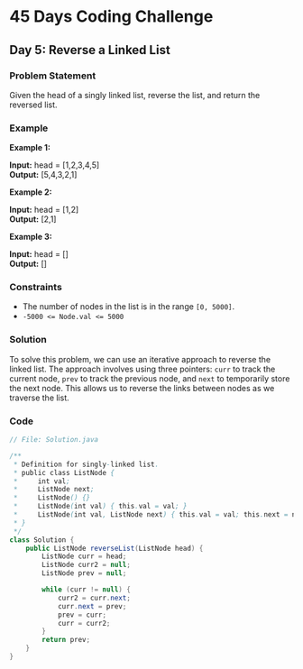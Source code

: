 # 45 Days Coding Challenge

## Day 5: Reverse a Linked List

### Problem Statement

Given the head of a singly linked list, reverse the list, and return the reversed list.

### Example

**Example 1:**

**Input:** head = [1,2,3,4,5]  
**Output:** [5,4,3,2,1]

**Example 2:**

**Input:** head = [1,2]  
**Output:** [2,1]

**Example 3:**

**Input:** head = []  
**Output:** []

### Constraints

- The number of nodes in the list is in the range `[0, 5000]`.
- `-5000 <= Node.val <= 5000`

### Solution

To solve this problem, we can use an iterative approach to reverse the linked list. The approach involves using three pointers: `curr` to track the current node, `prev` to track the previous node, and `next` to temporarily store the next node. This allows us to reverse the links between nodes as we traverse the list.

### Code

```java
// File: Solution.java

/**
 * Definition for singly-linked list.
 * public class ListNode {
 *     int val;
 *     ListNode next;
 *     ListNode() {}
 *     ListNode(int val) { this.val = val; }
 *     ListNode(int val, ListNode next) { this.val = val; this.next = next; }
 * }
 */
class Solution {
    public ListNode reverseList(ListNode head) {
        ListNode curr = head;
        ListNode curr2 = null;
        ListNode prev = null;

        while (curr != null) {
            curr2 = curr.next;
            curr.next = prev;
            prev = curr;
            curr = curr2;
        }
        return prev;
    }
}
